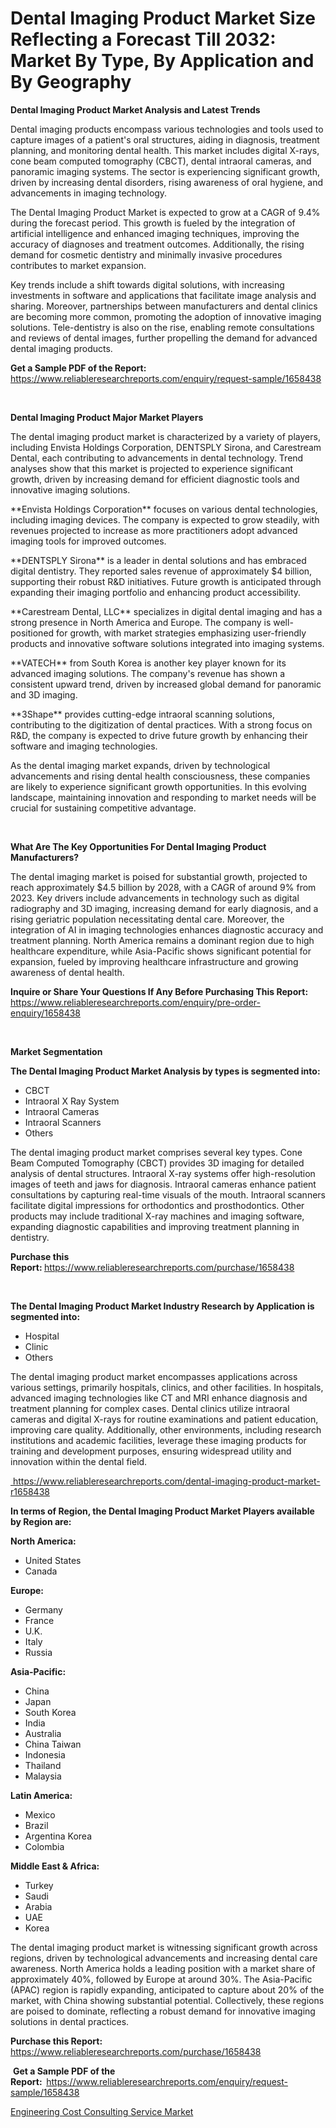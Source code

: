 <p><h1>Dental Imaging Product Market Size Reflecting a Forecast Till 2032: Market By Type, By Application and By Geography</h1></p><p><strong>Dental Imaging Product Market Analysis and Latest Trends</strong></p>
<p><p>Dental imaging products encompass various technologies and tools used to capture images of a patient's oral structures, aiding in diagnosis, treatment planning, and monitoring dental health. This market includes digital X-rays, cone beam computed tomography (CBCT), dental intraoral cameras, and panoramic imaging systems. The sector is experiencing significant growth, driven by increasing dental disorders, rising awareness of oral hygiene, and advancements in imaging technology. </p><p>The Dental Imaging Product Market is expected to grow at a CAGR of 9.4% during the forecast period. This growth is fueled by the integration of artificial intelligence and enhanced imaging techniques, improving the accuracy of diagnoses and treatment outcomes. Additionally, the rising demand for cosmetic dentistry and minimally invasive procedures contributes to market expansion. </p><p>Key trends include a shift towards digital solutions, with increasing investments in software and applications that facilitate image analysis and sharing. Moreover, partnerships between manufacturers and dental clinics are becoming more common, promoting the adoption of innovative imaging solutions. Tele-dentistry is also on the rise, enabling remote consultations and reviews of dental images, further propelling the demand for advanced dental imaging products.</p></p>
<p><strong>Get a Sample PDF of the Report:&nbsp;</strong> <a href="https://www.reliableresearchreports.com/enquiry/request-sample/1658438?utm_campaign=2246&utm_medium=2&utm_source=Github&utm_content=ia&utm_term=23032025&utm_id=dental-imaging-product">https://www.reliableresearchreports.com/enquiry/request-sample/1658438</a></p>
<p>&nbsp;</p>
<p><strong>Dental Imaging Product Major Market Players</strong></p>
<p><p>The dental imaging product market is characterized by a variety of players, including Envista Holdings Corporation, DENTSPLY Sirona, and Carestream Dental, each contributing to advancements in dental technology. Trend analyses show that this market is projected to experience significant growth, driven by increasing demand for efficient diagnostic tools and innovative imaging solutions.</p><p>**Envista Holdings Corporation** focuses on various dental technologies, including imaging devices. The company is expected to grow steadily, with revenues projected to increase as more practitioners adopt advanced imaging tools for improved outcomes.</p><p>**DENTSPLY Sirona** is a leader in dental solutions and has embraced digital dentistry. They reported sales revenue of approximately $4 billion, supporting their robust R&D initiatives. Future growth is anticipated through expanding their imaging portfolio and enhancing product accessibility.</p><p>**Carestream Dental, LLC** specializes in digital dental imaging and has a strong presence in North America and Europe. The company is well-positioned for growth, with market strategies emphasizing user-friendly products and innovative software solutions integrated into imaging systems.</p><p>**VATECH** from South Korea is another key player known for its advanced imaging solutions. The company's revenue has shown a consistent upward trend, driven by increased global demand for panoramic and 3D imaging.</p><p>**3Shape** provides cutting-edge intraoral scanning solutions, contributing to the digitization of dental practices. With a strong focus on R&D, the company is expected to drive future growth by enhancing their software and imaging technologies.</p><p>As the dental imaging market expands, driven by technological advancements and rising dental health consciousness, these companies are likely to experience significant growth opportunities. In this evolving landscape, maintaining innovation and responding to market needs will be crucial for sustaining competitive advantage.</p></p>
<p>&nbsp;</p>
<p><strong>What Are The Key Opportunities For Dental Imaging Product Manufacturers?</strong></p>
<p><p>The dental imaging market is poised for substantial growth, projected to reach approximately $4.5 billion by 2028, with a CAGR of around 9% from 2023. Key drivers include advancements in technology such as digital radiography and 3D imaging, increasing demand for early diagnosis, and a rising geriatric population necessitating dental care. Moreover, the integration of AI in imaging technologies enhances diagnostic accuracy and treatment planning. North America remains a dominant region due to high healthcare expenditure, while Asia-Pacific shows significant potential for expansion, fueled by improving healthcare infrastructure and growing awareness of dental health.</p></p>
<p><strong>Inquire or Share Your Questions If Any Before Purchasing This Report:</strong> <a href="https://www.reliableresearchreports.com/enquiry/pre-order-enquiry/1658438?utm_campaign=2246&utm_medium=2&utm_source=Github&utm_content=ia&utm_term=23032025&utm_id=dental-imaging-product">https://www.reliableresearchreports.com/enquiry/pre-order-enquiry/1658438</a></p>
<p>&nbsp;</p>
<p><strong>Market Segmentation</strong></p>
<p><strong>The Dental Imaging Product Market Analysis by types is segmented into:</strong></p>
<p><ul><li>CBCT</li><li>Intraoral X Ray System</li><li>Intraoral Cameras</li><li>Intraoral Scanners</li><li>Others</li></ul></p>
<p><p>The dental imaging product market comprises several key types. Cone Beam Computed Tomography (CBCT) provides 3D imaging for detailed analysis of dental structures. Intraoral X-ray systems offer high-resolution images of teeth and jaws for diagnosis. Intraoral cameras enhance patient consultations by capturing real-time visuals of the mouth. Intraoral scanners facilitate digital impressions for orthodontics and prosthodontics. Other products may include traditional X-ray machines and imaging software, expanding diagnostic capabilities and improving treatment planning in dentistry.</p></p>
<p><strong>Purchase this Report:&nbsp;</strong><a href="https://www.reliableresearchreports.com/purchase/1658438?utm_campaign=2246&utm_medium=2&utm_source=Github&utm_content=ia&utm_term=23032025&utm_id=dental-imaging-product">https://www.reliableresearchreports.com/purchase/1658438</a></p>
<p>&nbsp;</p>
<p><strong>The Dental Imaging Product Market Industry Research by Application is segmented into:</strong></p>
<p><ul><li>Hospital</li><li>Clinic</li><li>Others</li></ul></p>
<p><p>The dental imaging product market encompasses applications across various settings, primarily hospitals, clinics, and other facilities. In hospitals, advanced imaging technologies like CT and MRI enhance diagnosis and treatment planning for complex cases. Dental clinics utilize intraoral cameras and digital X-rays for routine examinations and patient education, improving care quality. Additionally, other environments, including research institutions and academic facilities, leverage these imaging products for training and development purposes, ensuring widespread utility and innovation within the dental field.</p></p>
<p><a href="https://www.reliableresearchreports.com/dental-imaging-product-market-r1658438?utm_campaign=2246&utm_medium=2&utm_source=Github&utm_content=ia&utm_term=23032025&utm_id=dental-imaging-product">&nbsp;https://www.reliableresearchreports.com/dental-imaging-product-market-r1658438</a></p>
<p><strong>In terms of Region, the Dental Imaging Product Market Players available by Region are:</strong></p>
<p>
    <p> <strong> North America: </strong>
        <ul>
            <li>United States</li>
            <li>Canada</li>
        </ul>
        </p> 
    <p> <strong> Europe: </strong>
        <ul>
            <li>Germany</li>
            <li>France</li>
            <li>U.K.</li>
            <li>Italy</li>
            <li>Russia</li>
        </ul>
        </p> 
    <p> <strong> Asia-Pacific: </strong>
        <ul>
            <li>China</li>
            <li>Japan</li>
            <li>South Korea</li>
            <li>India</li>
            <li>Australia</li>
            <li>China Taiwan</li>
            <li>Indonesia</li>
            <li>Thailand</li>
            <li>Malaysia</li>
        </ul>
        </p> 
    <p> <strong> Latin America: </strong>
        <ul>
            <li>Mexico</li>
            <li>Brazil</li>
            <li>Argentina Korea</li>
            <li>Colombia</li>
        </ul>
        </p> 
    <p> <strong> Middle East & Africa: </strong>
        <ul>
            <li>Turkey</li>
            <li>Saudi</li>
            <li>Arabia</li>
            <li>UAE</li>
            <li>Korea</li>
        </ul>
    </p>
    </p>
<p><p>The dental imaging product market is witnessing significant growth across regions, driven by technological advancements and increasing dental care awareness. North America holds a leading position with a market share of approximately 40%, followed by Europe at around 30%. The Asia-Pacific (APAC) region is rapidly expanding, anticipated to capture about 20% of the market, with China showing substantial potential. Collectively, these regions are poised to dominate, reflecting a robust demand for innovative imaging solutions in dental practices.</p></p>
<p><strong>Purchase this Report: </strong><a href="https://www.reliableresearchreports.com/purchase/1658438?utm_campaign=2246&utm_medium=2&utm_source=Github&utm_content=ia&utm_term=23032025&utm_id=dental-imaging-product">https://www.reliableresearchreports.com/purchase/1658438</a></p>
<p>&nbsp;<strong>Get a Sample PDF of the Report:&nbsp;&nbsp;</strong><a href="https://www.reliableresearchreports.com/enquiry/request-sample/1658438?utm_campaign=2246&utm_medium=2&utm_source=Github&utm_content=ia&utm_term=23032025&utm_id=dental-imaging-product">https://www.reliableresearchreports.com/enquiry/request-sample/1658438</a></p>
<p><strong></strong></p>
<p><p><a href="https://github.com/shondapmbau/Market-Research-Report-List-1/blob/main/engineering-cost-consulting-service-market.md?utm_campaign=2246&utm_medium=2&utm_source=Github&utm_content=ia&utm_term=23032025&utm_id=dental-imaging-product">Engineering Cost Consulting Service Market</a></p></p>
